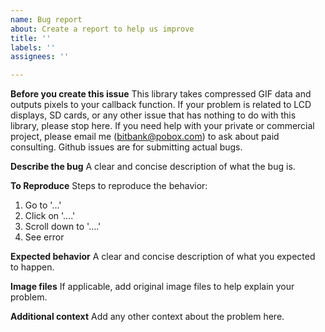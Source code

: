 ```yaml
---
name: Bug report
about: Create a report to help us improve
title: ''
labels: ''
assignees: ''

---
```


**Before you create this issue**
This library takes compressed GIF data and outputs pixels to your callback function. If your problem is related to LCD displays, SD cards, or any other issue that has nothing to do with this library, please stop here. If you need help with your private or commercial project, please email me (bitbank@pobox.com) to ask about paid consulting. Github issues are for submitting actual bugs.

**Describe the bug**
A clear and concise description of what the bug is.

**To Reproduce**
Steps to reproduce the behavior:
1. Go to '...'
2. Click on '....'
3. Scroll down to '....'
4. See error

**Expected behavior**
A clear and concise description of what you expected to happen.

**Image files**
If applicable, add original image files to help explain your problem.

**Additional context**
Add any other context about the problem here.
